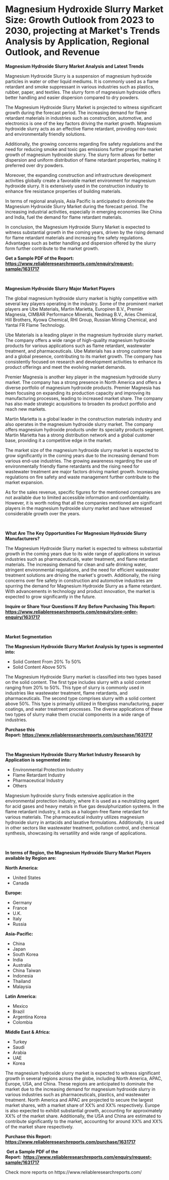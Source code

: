 <p><h1>Magnesium Hydroxide Slurry Market Size: Growth Outlook from 2023 to 2030, projecting at Market's Trends Analysis by Application, Regional Outlook, and Revenue</h1></p><p><strong>Magnesium Hydroxide Slurry Market Analysis and Latest Trends</strong></p>
<p><p>Magnesium Hydroxide Slurry is a suspension of magnesium hydroxide particles in water or other liquid mediums. It is commonly used as a flame retardant and smoke suppressant in various industries such as plastics, rubber, paper, and textiles. The slurry form of magnesium hydroxide offers better handling and easier dispersion compared to dry powders.</p><p>The Magnesium Hydroxide Slurry Market is projected to witness significant growth during the forecast period. The increasing demand for flame retardant materials in industries such as construction, automotive, and electronics is one of the key factors driving the market growth. Magnesium hydroxide slurry acts as an effective flame retardant, providing non-toxic and environmentally friendly solutions.</p><p>Additionally, the growing concerns regarding fire safety regulations and the need for reducing smoke and toxic gas emissions further propel the market growth of magnesium hydroxide slurry. The slurry form allows for better dispersion and uniform distribution of flame retardant properties, making it preferred over dry powders.</p><p>Moreover, the expanding construction and infrastructure development activities globally create a favorable market environment for magnesium hydroxide slurry. It is extensively used in the construction industry to enhance fire resistance properties of building materials.</p><p>In terms of regional analysis, Asia Pacific is anticipated to dominate the Magnesium Hydroxide Slurry Market during the forecast period. The increasing industrial activities, especially in emerging economies like China and India, fuel the demand for flame retardant materials.</p><p>In conclusion, the Magnesium Hydroxide Slurry Market is expected to witness substantial growth in the coming years, driven by the rising demand for flame retardant materials and increasing fire safety regulations. Advantages such as better handling and dispersion offered by the slurry form further contribute to the market growth.</p></p>
<p><strong>Get a Sample PDF of the Report:&nbsp; <a href="https://www.reliableresearchreports.com/enquiry/request-sample/1631717">https://www.reliableresearchreports.com/enquiry/request-sample/1631717</a></strong></p>
<p>&nbsp;</p>
<p><strong>Magnesium Hydroxide Slurry Major Market Players</strong></p>
<p><p>The global magnesium hydroxide slurry market is highly competitive with several key players operating in the industry. Some of the prominent market players are Ube Materials, Martin Marietta, Europiren B.V., Premier Magnesia, CIMBAR Performance Minerals, Nedmag B.V., Aries Chemical, Hill Brothers, Kyowa Chemical, RHI Group, Russian Mining Chemical, and Yantai FR Flame Technology.</p><p>Ube Materials is a leading player in the magnesium hydroxide slurry market. The company offers a wide range of high-quality magnesium hydroxide products for various applications such as flame retardant, wastewater treatment, and pharmaceuticals. Ube Materials has a strong customer base and a global presence, contributing to its market growth. The company has consistently focused on research and development activities to enhance its product offerings and meet the evolving market demands.</p><p>Premier Magnesia is another key player in the magnesium hydroxide slurry market. The company has a strong presence in North America and offers a diverse portfolio of magnesium hydroxide products. Premier Magnesia has been focusing on expanding its production capacity and improving its manufacturing processes, leading to increased market share. The company has also made strategic acquisitions to broaden its product portfolio and reach new markets.</p><p>Martin Marietta is a global leader in the construction materials industry and also operates in the magnesium hydroxide slurry market. The company offers magnesium hydroxide products under its specialty products segment. Martin Marietta has a strong distribution network and a global customer base, providing it a competitive edge in the market.</p><p>The market size of the magnesium hydroxide slurry market is expected to grow significantly in the coming years due to the increasing demand from various end-use industries. The growing awareness regarding the use of environmentally friendly flame retardants and the rising need for wastewater treatment are major factors driving market growth. Increasing regulations on fire safety and waste management further contribute to the market expansion.</p><p>As for the sales revenue, specific figures for the mentioned companies are not available due to limited accessible information and confidentiality. However, it is worth noting that all the companies mentioned are significant players in the magnesium hydroxide slurry market and have witnessed considerable growth over the years.</p></p>
<p>&nbsp;</p>
<p><strong>What Are The Key Opportunities For Magnesium Hydroxide Slurry Manufacturers?</strong></p>
<p><p>The Magnesium Hydroxide Slurry market is expected to witness substantial growth in the coming years due to its wide range of applications in various industries such as pharmaceuticals, water treatment, and flame retardant materials. The increasing demand for clean and safe drinking water, stringent environmental regulations, and the need for efficient wastewater treatment solutions are driving the market's growth. Additionally, the rising concerns over fire safety in construction and automotive industries are spurring the demand for Magnesium Hydroxide Slurry as a flame retardant. With advancements in technology and product innovation, the market is expected to grow significantly in the future.</p></p>
<p><strong>Inquire or Share Your Questions If Any Before Purchasing This Report: <a href="https://www.reliableresearchreports.com/enquiry/pre-order-enquiry/1631717">https://www.reliableresearchreports.com/enquiry/pre-order-enquiry/1631717</a></strong></p>
<p>&nbsp;</p>
<p><strong>Market Segmentation</strong></p>
<p><strong>The Magnesium Hydroxide Slurry Market Analysis by types is segmented into:</strong></p>
<p><ul><li>Solid Content From 20% To 50%</li><li>Solid Content Above 50%</li></ul></p>
<p><p>The Magnesium Hydroxide Slurry market is classified into two types based on the solid content. The first type includes slurry with a solid content ranging from 20% to 50%. This type of slurry is commonly used in industries like wastewater treatment, flame retardants, and pharmaceuticals. The second type comprises slurry with a solid content above 50%. This type is primarily utilized in fiberglass manufacturing, paper coatings, and water treatment processes. The diverse applications of these two types of slurry make them crucial components in a wide range of industries.</p></p>
<p><strong>Purchase this Report:&nbsp;<a href="https://www.reliableresearchreports.com/purchase/1631717">https://www.reliableresearchreports.com/purchase/1631717</a></strong></p>
<p>&nbsp;</p>
<p><strong>The Magnesium Hydroxide Slurry Market Industry Research by Application is segmented into:</strong></p>
<p><ul><li>Environmental Protection Industry</li><li>Flame Retardant Industry</li><li>Pharmaceutical Industry</li><li>Others</li></ul></p>
<p><p>Magnesium hydroxide slurry finds extensive application in the environmental protection industry, where it is used as a neutralizing agent for acid gases and heavy metals in flue gas desulphurization systems. In the flame retardant industry, it acts as a halogen-free flame retardant for various materials. The pharmaceutical industry utilizes magnesium hydroxide slurry in antacids and laxative formulations. Additionally, it is used in other sectors like wastewater treatment, pollution control, and chemical synthesis, showcasing its versatility and wide range of applications.</p></p>
<p>&nbsp;</p>
<p><strong>In terms of Region, the Magnesium Hydroxide Slurry Market Players available by Region are:</strong></p>
<p>
    <p> <strong> North America: </strong>
        <ul>
            <li>United States</li>
            <li>Canada</li>
        </ul>
        </p> 
    <p> <strong> Europe: </strong>
        <ul>
            <li>Germany</li>
            <li>France</li>
            <li>U.K.</li>
            <li>Italy</li>
            <li>Russia</li>
        </ul>
        </p> 
    <p> <strong> Asia-Pacific: </strong>
        <ul>
            <li>China</li>
            <li>Japan</li>
            <li>South Korea</li>
            <li>India</li>
            <li>Australia</li>
            <li>China Taiwan</li>
            <li>Indonesia</li>
            <li>Thailand</li>
            <li>Malaysia</li>
        </ul>
        </p> 
    <p> <strong> Latin America: </strong>
        <ul>
            <li>Mexico</li>
            <li>Brazil</li>
            <li>Argentina Korea</li>
            <li>Colombia</li>
        </ul>
        </p> 
    <p> <strong> Middle East & Africa: </strong>
        <ul>
            <li>Turkey</li>
            <li>Saudi</li>
            <li>Arabia</li>
            <li>UAE</li>
            <li>Korea</li>
        </ul>
    </p>
    </p>
<p><p>The magnesium hydroxide slurry market is expected to witness significant growth in several regions across the globe, including North America, APAC, Europe, USA, and China. These regions are anticipated to dominate the market due to the increasing demand for magnesium hydroxide slurry in various industries such as pharmaceuticals, plastics, and wastewater treatment. North America and APAC are projected to secure the largest market shares, with a market share of XX% and XX% respectively. Europe is also expected to exhibit substantial growth, accounting for approximately XX% of the market share. Additionally, the USA and China are estimated to contribute significantly to the market, accounting for around XX% and XX% of the market share respectively.</p></p>
<p><strong>Purchase this Report: <a href="https://www.reliableresearchreports.com/purchase/1631717">https://www.reliableresearchreports.com/purchase/1631717</a></strong></p>
<p>&nbsp;<strong>Get a Sample PDF of the Report:&nbsp;&nbsp;<a href="https://www.reliableresearchreports.com/enquiry/request-sample/1631717">https://www.reliableresearchreports.com/enquiry/request-sample/1631717</a></strong></p>
<p><strong></strong></p>
<p>Check more reports on https://www.reliableresearchreports.com/</p>